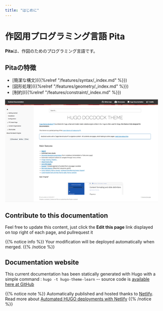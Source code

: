 ```yaml
---
title: "はじめに"
---
```


# 作図用プログラミング言語 Pita

**Pita**は、作図のためのプログラミング言語です。


## Pitaの特徴

* [簡潔な構文]({{%relref "/features/syntax/_index.md" %}})
* [図形処理]({{%relref "/features/geometry/_index.md" %}})
* [制約]({{%relref "/features/constraint/_index.md" %}})

![Screenshot](https://github.com/matcornic/hugo-theme-learn/raw/master/images/screenshot.png?width=40pc&classes=shadow)


## Contribute to this documentation
Feel free to update this content, just click the **Edit this page** link displayed on top right of each page, and pullrequest it

{{% notice info %}}
Your modification will be deployed automatically when merged.
{{% /notice %}}

## Documentation website
This current documentation has been statically generated with Hugo with a simple command : `hugo -t hugo-theme-learn` -- source code is [available here at GitHub](https://github.com/matcornic/hugo-theme-learn)

{{% notice note %}}
Automatically published and hosted thanks to [Netlify](https://www.netlify.com/). Read more about [Automated HUGO deployments with Netlify](https://www.netlify.com/blog/2015/07/30/hosting-hugo-on-netlifyinsanely-fast-deploys/)
{{% /notice %}}
